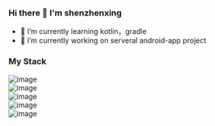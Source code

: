 ### Hi there 👋 I'm shenzhenxing

- 🌱 I’m currently learning kotlin，gradle
- 👯  I’m currently working on serveral android-app project


### My Stack

![image](https://user-images.githubusercontent.com/8509711/114875350-c9218200-9e2f-11eb-8740-295ca76a98ef.png)  
![image](https://user-images.githubusercontent.com/8509711/114875317-c0c94700-9e2f-11eb-986e-5c9266fa1604.png)  
![image](https://user-images.githubusercontent.com/8509711/114875366-cfaff980-9e2f-11eb-9300-1042f5ba01e3.png)  
![image](https://user-images.githubusercontent.com/8509711/114875389-d3dc1700-9e2f-11eb-9898-b7a7b91e5783.png)  
![image](https://user-images.githubusercontent.com/8509711/114875412-d8083480-9e2f-11eb-8016-2718802b6747.png)


